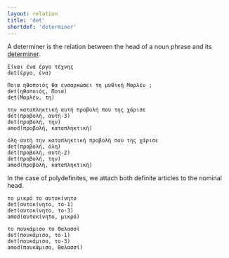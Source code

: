 ```yaml
---
layout: relation
title: 'det'
shortdef: 'determiner'
---
```


A determiner is the relation between the head of a noun phrase and its
[determiner](u-pos/DET).

~~~ sdparse
Είναι ένα έργο τέχνης 
det(έργο, ένα)
~~~

~~~ sdparse
Ποια ηθοποιός θα ενσαρκώσει τη μυθική Μαρλέν ;
det(ηθοποιός, Ποια)
det(Μαρλέν, τη)
~~~

~~~ sdparse
την καταπληκτική αυτή προβολή που της χάρισε
det(προβολή, αυτή-3)
det(προβολή, την)
amod(προβολή, καταπληκτική)
~~~


~~~ sdparse
όλη αυτή την καταπληκτική προβολή που της χάρισε
det(προβολή, όλη)
det(προβολή, αυτή-2)
det(προβολή, την)
amod(προβολή, καταπληκτική)
~~~

In the case of polydefinites, we attach both definite articles to the nominal head.

~~~ sdparse
το μικρό το αυτοκίνητο
det(αυτοκίνητο, το-1)
det(αυτοκίνητο, το-3)
amod(αυτοκίνητο, μικρό)
~~~

~~~ sdparse
το πουκάμισο το θαλασσί
det(πουκάμισο, το-1)
det(πουκάμισο, το-3)
amod(πουκάμισο, θαλασσί)
~~~

